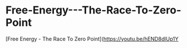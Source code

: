 # Free-Energy---The-Race-To-Zero-Point
[Free Energy - The Race To Zero Point](https://youtu.be/hEND8dlUp1Y

